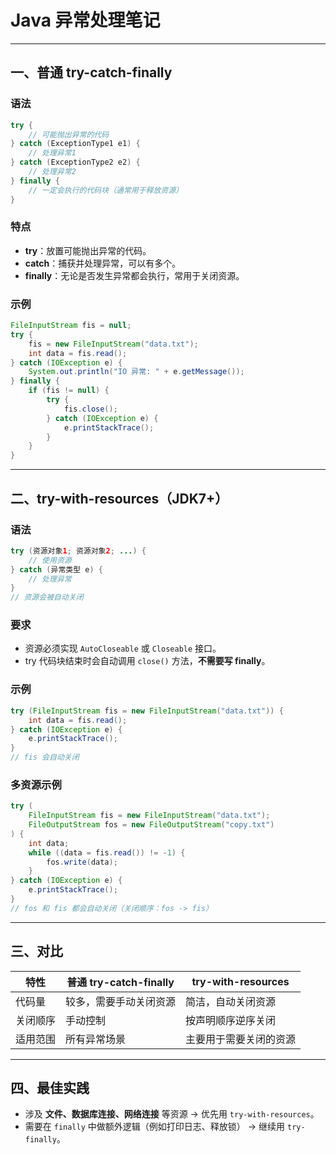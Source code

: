 # Java 异常处理笔记

---

## 一、普通 try-catch-finally

### 语法
```java
try {
    // 可能抛出异常的代码
} catch (ExceptionType1 e1) {
    // 处理异常1
} catch (ExceptionType2 e2) {
    // 处理异常2
} finally {
    // 一定会执行的代码块（通常用于释放资源）
}
```

### 特点
- **try**：放置可能抛出异常的代码。  
- **catch**：捕获并处理异常，可以有多个。  
- **finally**：无论是否发生异常都会执行，常用于关闭资源。  

### 示例
```java
FileInputStream fis = null;
try {
    fis = new FileInputStream("data.txt");
    int data = fis.read();
} catch (IOException e) {
    System.out.println("IO 异常: " + e.getMessage());
} finally {
    if (fis != null) {
        try {
            fis.close();
        } catch (IOException e) {
            e.printStackTrace();
        }
    }
}
```

---

## 二、try-with-resources（JDK7+）

### 语法
```java
try (资源对象1; 资源对象2; ...) {
    // 使用资源
} catch (异常类型 e) {
    // 处理异常
}
// 资源会被自动关闭
```

### 要求
- 资源必须实现 `AutoCloseable` 或 `Closeable` 接口。  
- try 代码块结束时会自动调用 `close()` 方法，**不需要写 finally**。  

### 示例
```java
try (FileInputStream fis = new FileInputStream("data.txt")) {
    int data = fis.read();
} catch (IOException e) {
    e.printStackTrace();
}
// fis 会自动关闭
```

### 多资源示例
```java
try (
    FileInputStream fis = new FileInputStream("data.txt");
    FileOutputStream fos = new FileOutputStream("copy.txt")
) {
    int data;
    while ((data = fis.read()) != -1) {
        fos.write(data);
    }
} catch (IOException e) {
    e.printStackTrace();
}
// fos 和 fis 都会自动关闭（关闭顺序：fos -> fis）
```

---

## 三、对比

| 特性 | 普通 try-catch-finally | try-with-resources |
|------|-------------------------|---------------------|
| 代码量 | 较多，需要手动关闭资源 | 简洁，自动关闭资源 |
| 关闭顺序 | 手动控制 | 按声明顺序逆序关闭 |
| 适用范围 | 所有异常场景 | 主要用于需要关闭的资源 |

---

## 四、最佳实践
- 涉及 **文件、数据库连接、网络连接** 等资源 → 优先用 `try-with-resources`。  
- 需要在 `finally` 中做额外逻辑（例如打印日志、释放锁） → 继续用 `try-finally`。